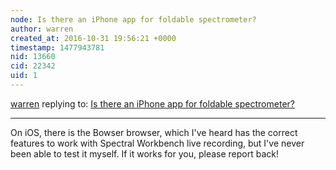 ```yaml
---
node: Is there an iPhone app for foldable spectrometer?
author: warren
created_at: 2016-10-31 19:56:21 +0000
timestamp: 1477943781
nid: 13660
cid: 22342
uid: 1
---
```




[warren](../profile/warren) replying to: [Is there an iPhone app for foldable spectrometer?](../notes/CanfieldC/10-27-2016/is-there-an-iphone-app-for-foldable-spectrometer)

----
On iOS, there is the Bowser browser, which I've heard has the correct features to work with Spectral Workbench live recording, but I've never been able to test it myself. If it works for you, please report back!